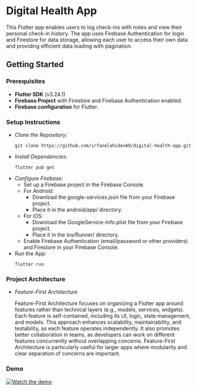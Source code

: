 
# Digital Health App

This Flutter app enables users to log check-ins with notes and view their personal check-in history. The app uses Firebase Authentication for login and Firestore for data storage, allowing each user to access their own data and providing efficient data loading with pagination.

## Getting Started

### Prerequisites

- **Flutter SDK** (v3.24.1)
- **Firebase Project** with Firestore and Firebase Authentication enabled.
- **Firebase configuration** for Flutter.

### Setup Instructions

- *Clone the Repository*:
   ```
   git clone https://github.com/irfanelahidev69/digital-health-app.git
   ```
- *Install Dependencies*:
   ```
   flutter pub get
   ```
- *Configure Firebase*:
   - Set up a Firebase project in the Firebase Console.
   - For Android:
      - Download the google-services.json file from your Firebase project.
      - Place it in the android/app/ directory.
   - For iOS:
      - Download the GoogleService-Info.plist file from your Firebase project.
      - Place it in the ios/Runner/ directory.
   - Enable Firebase Authentication (email/password or other providers) and Firestore in your Firebase Console.
- Run the App:
    ```
   flutter run
   ```
### Project Architecture
- *Feature-First Architecture*

  Feature-First Architecture focuses on organizing a Flutter app around features rather than technical layers (e.g., models, services, widgets). Each feature is self-contained, including its UI, logic, state management, and models. This approach enhances scalability, maintainability, and testability, as each feature operates independently. It also promotes better collaboration in teams, as developers can work on different features concurrently without overlapping concerns. Feature-First Architecture is particularly useful for larger apps where modularity and clear separation of concerns are important.

### Demo
[![Watch the demo](https://img.youtube.com/vi/NfVbN1cVV4k/3.jpg)](https://youtu.be/NfVbN1cVV4k)

  

